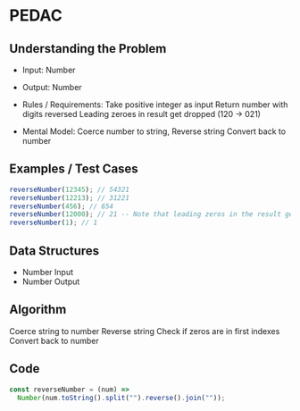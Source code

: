 # PEDAC

## Understanding the Problem

- Input:
  Number
- Output:
  Number

- Rules / Requirements:
  Take positive integer as input
  Return number with digits reversed
  Leading zeroes in result get dropped (120 -> 021)

- Mental Model:
  Coerce number to string,
  Reverse string
  Convert back to number

## Examples / Test Cases

```js
reverseNumber(12345); // 54321
reverseNumber(12213); // 31221
reverseNumber(456); // 654
reverseNumber(12000); // 21 -- Note that leading zeros in the result get dropped!
reverseNumber(1); // 1
```

## Data Structures

- Number
  Input
- Number
  Output

## Algorithm

Coerce string to number
Reverse string
Check if zeros are in first indexes
Convert back to number

## Code

```js
const reverseNumber = (num) =>
  Number(num.toString().split("").reverse().join(""));
```
